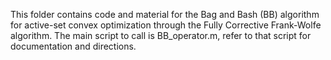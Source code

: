 This folder contains code and material for the Bag and Bash (BB) algorithm
for active-set convex optimization through the Fully Corrective Frank-Wolfe
algorithm. The main script to call is BB_operator.m, refer to that script 
for documentation and directions.